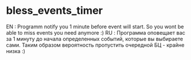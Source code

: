 # bless_events_timer
EN : Programm notify you 1 minute before event will start. So you wont be able to miss events you need anymore :)
RU : Программа оповещает вас за 1 минуту до начала определенных событий, которые вы выбираете сами. Таким образом вероятность пропустить очередной БЦ - крайне низка :)
